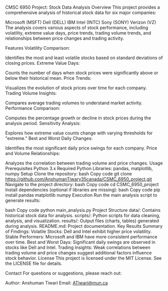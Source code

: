 CMSC 6950 Project: Stock Data Analysis
Overview
This project provides a comprehensive analysis of historical stock data for six major companies:

Microsoft (MSFT)
Dell (DELL)
IBM
Intel (INTC)
Sony (SONY)
Verizon (VZ)
The analysis covers various aspects of stock performance, including volatility, extreme value days, price trends, trading volume trends, and relationships between price changes and trading activity.

Features
Volatility Comparison:

Identifies the most and least volatile stocks based on standard deviations of closing prices.
Extreme Value Days:

Counts the number of days when stock prices were significantly above or below their historical mean.
Price Trends:

Visualizes the evolution of stock prices over time for each company.
Trading Volume Insights:

Compares average trading volumes to understand market activity.
Performance Comparison:

Computes the percentage growth or decline in stock prices during the analysis period.
Sensitivity Analysis:

Explores how extreme value counts change with varying thresholds for "extreme."
Best and Worst Daily Changes:

Identifies the most significant daily price swings for each company.
Price and Volume Relationships:

Analyzes the correlation between trading volume and price changes.
Usage
Prerequisites
Python 3.x
Required Python Libraries: pandas, matplotlib, numpy
Setup
Clone the repository:
bash
Copy code
git clone https://github.com/AnshumanTiwary35canada/CSMC_6950_project.git
Navigate to the project directory:
bash
Copy code
cd CSMC_6950_project
Install dependencies (optional if libraries are missing):
bash
Copy code
pip install pandas matplotlib numpy
Execution
Run the main analysis script to generate results:

bash
Copy code
python main_analysis.py
Project Structure
data/: Contains historical stock data for analysis.
scripts/: Python scripts for data cleaning, analysis, and visualization.
results/: Output files (charts, tables) generated during analysis.
README.md: Project documentation.
Key Results
Summary of Findings:
Volatile Stocks:
Dell and Intel exhibit higher price volatility.
Stable Performers:
Microsoft and IBM have more consistent performance over time.
Best and Worst Days:
Significant daily swings are observed in stocks like Dell and Intel.
Trading Insights:
Weak correlations between trading volume and price changes suggest additional factors influence stock behavior.
License
This project is licensed under the MIT License. See the LICENSE file for details.

Contact
For questions or suggestions, please reach out:

Author: Anshuman Tiwari
Email: ATiwari@mun.ca